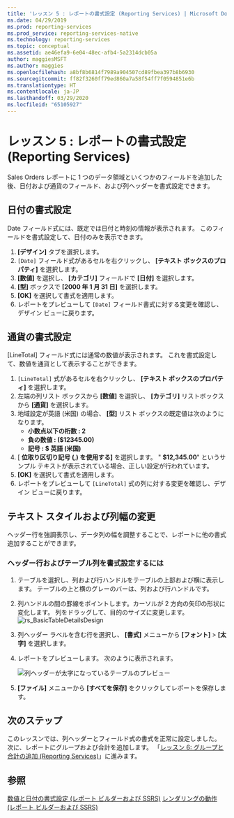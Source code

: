 ```yaml
---
title: 'レッスン 5 : レポートの書式設定 (Reporting Services) | Microsoft Docs'
ms.date: 04/29/2019
ms.prod: reporting-services
ms.prod_service: reporting-services-native
ms.technology: reporting-services
ms.topic: conceptual
ms.assetid: ae46efa9-6e04-48ec-afb4-5a2314dcb05a
author: maggiesMSFT
ms.author: maggies
ms.openlocfilehash: a8bf8b6814f7989a904507cd89fbea397b8b6930
ms.sourcegitcommit: ff82f3260ff79ed860a7a58f54ff7f0594851e6b
ms.translationtype: HT
ms.contentlocale: ja-JP
ms.lasthandoff: 03/29/2020
ms.locfileid: "65105927"
---
```

# <a name="lesson-5-formatting-a-report-reporting-services"></a>レッスン 5 : レポートの書式設定 (Reporting Services)

Sales Orders レポートに 1 つのデータ領域といくつかのフィールドを追加した後、日付および通貨のフィールド、および列ヘッダーを書式設定できます。

## <a name="format-the-date"></a><a name="bkmk_format_date"></a>日付の書式設定

Date フィールド式には、既定では日付と時刻の情報が表示されます。 このフィールドを書式設定して、日付のみを表示できます。

1. **[デザイン]** タブを選択します。
2. `[Date]` フィールド式があるセルを右クリックし、 **[テキスト ボックスのプロパティ]** を選択します。
3. **[数値]** を選択し、 **[カテゴリ]** フィールドで **[日付]** を選択します。
4. **[型]** ボックスで **[2000 年 1 月 31 日]** を選択します。
5. **[OK]** を選択して書式を適用します。
6. レポートをプレビューして `[Date]` フィールド書式に対する変更を確認し、デザイン ビューに戻ります。

## <a name="format-the-currency"></a><a name="bkmk_format_currency"></a>通貨の書式設定

[LineTotal] フィールド式には通常の数値が表示されます。 これを書式設定して、数値を通貨として表示することができます。

1. `[LineTotal]` 式があるセルを右クリックし、 **[テキスト ボックスのプロパティ]** を選択します。
2. 左端の列リスト ボックスから **[数値]** を選択し、 **[カテゴリ]** リストボックスから **[通貨]** を選択します。
3. 地域設定が英語 (米国) の場合、 **[型]** リスト ボックスの既定値は次のようになります。
    - **小数点以下の桁数 : 2**
    - **負の数値 : ($12345.00)**
    - **記号 : $ 英語 (米国)**
4. [ **位取り区切り記号 (,) を使用する]** を選択します。 " **$12,345.00**" というサンプル テキストが表示されている場合、正しい設定が行われています。
5. **[OK]** を選択して書式を適用します。
6. レポートをプレビューして `[LineTotal]` 式の列に対する変更を確認し、デザイン ビューに戻ります。  

## <a name="change-text-style-and-column-widths"></a><a name="bkmk_change_textstyle"></a>テキスト スタイルおよび列幅の変更

ヘッダー行を強調表示し、データ列の幅を調整することで、レポートに他の書式追加することができます。

### <a name="to-format-header-rows-and-table-columns"></a>ヘッダー行およびテーブル列を書式設定するには

1. テーブルを選択し、列および行ハンドルをテーブルの上部および横に表示します。 テーブルの上と横のグレーのバーは、列および行ハンドルです。

2. 列ハンドルの間の罫線をポイントします。カーソルが 2 方向の矢印の形状に変化します。 列をドラッグして、目的のサイズに変更します。
    ![rs_BasicTableDetailsDesign](media/rs-basictabledetailsdesign.png)

3. 列ヘッダー ラベルを含む行を選択し、 **[書式]** メニューから **[フォント]**  >  **[太字]** を選択します。

4. レポートをプレビューします。 次のように表示されます。

    ![列ヘッダーが太字になっているテーブルのプレビュー](media/rs-basictabledetailsformattedpreview.png "列ヘッダーが太字になっているテーブルのプレビュー")  

5. **[ファイル]** メニューから **[すべてを保存]** をクリックしてレポートを保存します。

## <a name="next-steps"></a>次のステップ

このレッスンでは、列ヘッダーとフィールド式の書式を正常に設定しました。 次に、レポートにグループおよび合計を追加します。 「[レッスン 6: グループと合計の追加 &#40;Reporting Services&#41;](lesson-6-adding-grouping-and-totals-reporting-services.md)」に進みます。

## <a name="see-also"></a>参照

[数値と日付の書式設定 &#40;レポート ビルダーおよび SSRS&#41;](report-design/formatting-numbers-and-dates-report-builder-and-ssrs.md)
[レンダリングの動作 &#40;レポート ビルダーおよび SSRS&#41;](report-design/rendering-behaviors-report-builder-and-ssrs.md)
